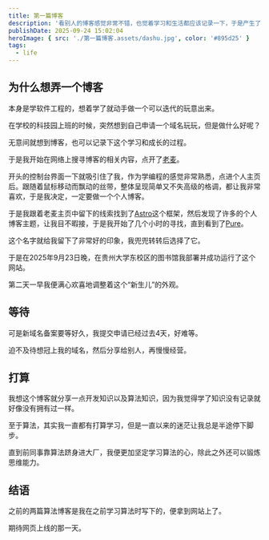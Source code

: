 ```yaml
---
title: 第一篇博客
description: '看别人的博客感觉非常不错，也觉着学习和生活都应该记录一下，于是产生了这个网站'
publishDate: 2025-09-24 15:02:04
heroImage: { src: './第一篇博客.assets/dashu.jpg', color: '#895d25' }
tags:
  - life
---
```


## 为什么想弄一个博客

本身是学软件工程的，想着学了就动手做一个可以迭代的玩意出来。

在学校的科技园上班的时候，突然想到自己申请一个域名玩玩，但是做什么好呢？

无意间就想到博客，也可以记录下这个学习和成长的过程。

于是我开始在网络上搜寻博客的相关内容，点开了[老麦](https://laomai.org/)。

开头的控制台界面一下就吸引住了我，作为学编程的感觉非常熟悉，点进个人主页后。跟随着鼠标移动而飘动的丝带，整体呈现简单又不失高级的格调，都让我非常喜欢，于是我决定，一定要做一个个人博客。

于是我跟着老麦主页中留下的线索找到了[Astro](https://astro.build/)这个框架，然后发现了许多的个人博客主题，让我目不暇接，于是我开始了几个小时的寻找，直到看到了[Pure](https://github.com/cworld1/astro-theme-pure)。

这个名字就给我留下了非常好的印象，我兜兜转转后选择了它。

于是在2025年9月23日晚，在贵州大学东校区的图书馆我部署并成功运行了这个网站。

第二天一早我便满心欢喜地调整着这个“新生儿”的外观。

## 等待

可是新域名备案要等好久，我提交申请已经过去4天，好难等。

迫不及待想冠上我的域名，然后分享给别人，再慢慢经营。

## 打算

我想这个博客就分享一点开发知识以及算法知识，因为我觉得学了知识没有记录就好像没有拥有过一样。

至于算法，其实我一直都有打算学习，但是一直以来的迷茫让我总是半途停下脚步。

直到前同事靠算法跻身进大厂，我便更加坚定学习算法的心，除此之外还可以锻炼思维能力。


## 结语
之前的两篇算法博客是我在之前学习算法时写下的，便拿到网站上了。

期待网页上线的那一天。

